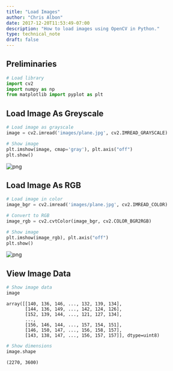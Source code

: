 ```yaml
---
title: "Load Images"
author: "Chris Albon"
date: 2017-12-20T11:53:49-07:00
description: "How to load images using OpenCV in Python."
type: technical_note
draft: false
---
```

## Preliminaries


```python
# Load library
import cv2
import numpy as np
from matplotlib import pyplot as plt
```

## Load Image As Greyscale


```python
# Load image as grayscale
image = cv2.imread('images/plane.jpg', cv2.IMREAD_GRAYSCALE)

# Show image
plt.imshow(image, cmap='gray'), plt.axis("off")
plt.show()
```


![png](load_images_4_0.png)


## Load Image As RGB


```python
# Load image in color
image_bgr = cv2.imread('images/plane.jpg', cv2.IMREAD_COLOR)

# Convert to RGB
image_rgb = cv2.cvtColor(image_bgr, cv2.COLOR_BGR2RGB)

# Show image
plt.imshow(image_rgb), plt.axis("off")
plt.show()
```


![png](load_images_6_0.png)


## View Image Data


```python
# Show image data
image
```




    array([[140, 136, 146, ..., 132, 139, 134],
           [144, 136, 149, ..., 142, 124, 126],
           [152, 139, 144, ..., 121, 127, 134],
           ..., 
           [156, 146, 144, ..., 157, 154, 151],
           [146, 150, 147, ..., 156, 158, 157],
           [143, 138, 147, ..., 156, 157, 157]], dtype=uint8)




```python
# Show dimensions
image.shape
```




    (2270, 3600)



